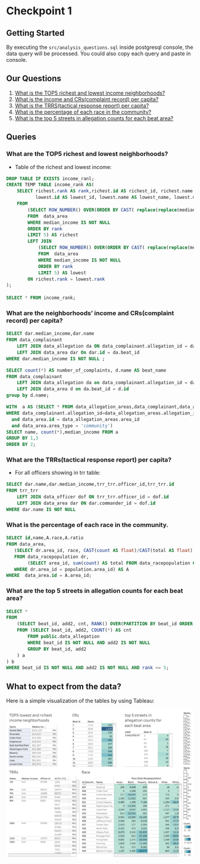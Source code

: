 # Checkpoint 1

## Getting Started

By executing the `src/analysis_questions.sql` inside postgresql console, the data
query will be processed. You could also copy each query and paste in console.

## Our Questions

1. [What is the TOP5 richest and lowest income neighborhoods?](#what-is-the-top5-richest-and-lowest-neighborhoods)
2. [What is the income and CRs(complaint record) per capita?](#what-is-the-income-and-crscomplaint-record-per-capita)
3. [What is the TRRS(tactical response report) per capita?](#what-is-the-trrstactical-response-report-per-capita)
4. [What is the percentage of each race in the community?](#what-is-the-percentage-of-each-race-in-the-community)
5. [What is the top 5 streets in allegation counts for each beat area?](#what-is-the-top-5-streets-in-allegation-counts-for-each-beat-area)

## Queries

### What are the TOP5 richest and lowest neighborhoods?

* Table of the richest and lowest income:

```sql
DROP TABLE IF EXISTS income_ranl;
CREATE TEMP TABLE income_rank AS(
    SELECT richest.rank AS rank,richest.id AS richest_id, richest.name AS richest_name, richest.median_income AS richest_incom,
           lowest.id AS lowest_id, lowest.name AS lowest_name, lowest.median_income AS lowest_incom
    FROM
        (SELECT ROW_NUMBER() OVER(ORDER BY CAST( replace(replace(median_income, '$',''),',','') AS INT )DESC ) AS rank, name, id, median_income
        FROM  data_area
        WHERE median_income IS NOT NULL
        ORDER BY rank
        LIMIT 5) AS richest
        LEFT JOIN
            (SELECT ROW_NUMBER() OVER(ORDER BY CAST( replace(replace(median_income, '$',''),',','') AS INT )ASC ) AS rank, name, id, median_income
            FROM  data_area
            WHERE median_income IS NOT NULL
            ORDER BY rank
            LIMIT 5) AS lowest
        ON richest.rank = lowest.rank
);

SELECT * FROM income_rank;
```

### What are the neighborhoods’ income and CRs(complaint record) per capita?

```sql
SELECT dar.median_income,dar.name
FROM data_complainant
    LEFT JOIN data_allegation da ON data_complainant.allegation_id = da.crid
    LEFT JOIN data_area dar On dar.id = da.beat_id
WHERE dar.median_income IS NOT NULL ;
```

```sql
SELECT count(*) AS number_of_complaints, d.name AS beat_name
FROM data_complainant
    LEFT JOIN data_allegation da on data_complainant.allegation_id = da.crid
    LEFT JOIN data_area d on da.beat_id = d.id
group by d.name;
```

```sql
WITH  a AS (SELECT * FROM data_allegation_areas,data_complainant,data_area
WHERE data_complainant.allegation_id=data_allegation_areas.allegation_id
  and data_area.id = data_allegation_areas.area_id
  and data_area.area_type = 'community')
SELECT name, count(*),median_income FROM a
GROUP BY 1,3
ORDER BY 2;
```

### What are the TRRs(tactical response report) per capita?

* For all officers showing in trr table:
```sql
SELECT dar.name,dar.median_income,trr_trr.officer_id,trr_trr.id
FROM trr_trr
    LEFT JOIN data_officer dof ON trr_trr.officer_id = dof.id
    LEFT JOIN data_area dar ON dar.commander_id = dof.id
WHERE dar.name IS NOT NULL
```

### What is the percentage of each race in the community.

```sql
SELECT id,name,A.race,A.ratio
FROM data_area,
   (SELECT dr.area_id, race, CAST(count AS float)/CAST(total AS float) AS ratio
   FROM data_racepopulation dr,
        (SELECT area_id, sum(count) AS total FROM data_racepopulation GROUP BY area_id) AS population
   WHERE dr.area_id = population.area_id) AS A
WHERE  data_area.id = A.area_id;
```

### What are the top 5 streets in allegation counts for each beat area?

```sql
SELECT *
FROM
    (SELECT beat_id, add2, cnt, RANK() OVER(PARTITION BY beat_id ORDER BY cnt DESC) AS rank
    FROM (SELECT beat_id, add2, COUNT(*) AS cnt
        FROM public.data_allegation
        WHERE beat_id IS NOT NULL AND add2 IS NOT NULL
        GROUP BY beat_id, add2
    ) a
) b
WHERE beat_id IS NOT NULL AND add2 IS NOT NULL AND rank <= 5;
```

## What to expect from the data?

Here is a simple visualization of the tables by using Tableau:

![output](img/output.png)
